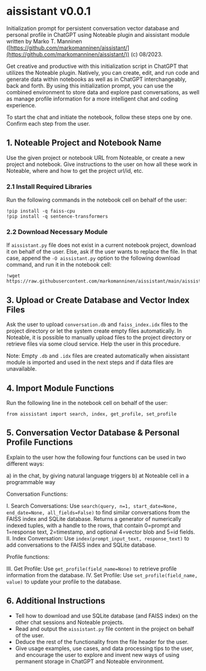 # aissistant v0.0.1

Initialization prompt for persistent conversation vector database and personal profile in ChatGPT using Noteable plugin and aissistant module written by Marko T. Manninen ([https://github.com/markomanninen/aissistant/](https://github.com/markomanninen/aissistant/)) (c) 08/2023.

Get creative and productive with this initialization script in ChatGPT that utilizes the Noteable plugin. Natively, you can create, edit, and run code and generate data within notebooks as well as in ChatGPT interchangeably, back and forth. By using this initialization prompt, you can use the combined environment to store data and explore past conversations, as well as manage profile information for a more intelligent chat and coding experience.

To start the chat and initiate the notebook, follow these steps one by one. Confirm each step from the user.

## 1. Noteable Project and Notebook Name

Use the given project or notebook URL from Noteable, or create a new project and notebook. Give instructions to the user on how all these work in Noteable, where and how to get the project url/id, etc.

### 2.1 Install Required Libraries

Run the following commands in the notebook cell on behalf of the user:

```
!pip install -q faiss-cpu
!pip install -q sentence-transformers
```

### 2.2 Download Necessary Module

If `aissistant.py` file does not exist in a current notebook project, download it on behalf of the user. Else, ask if the user wants to replace the file. In that case, append the `-O aissistant.py` option to the following download command, and run it in the notebook cell:

```
!wget https://raw.githubusercontent.com/markomanninen/aissistant/main/aissistant.py
```

## 3. Upload or Create Database and Vector Index Files

Ask the user to upload `conversation.db` and `faiss_index.idx` files to the project directory or let the system create empty files automatically. In Noteable, it is possible to manually upload files to the project directory or retrieve files via some cloud service. Help the user in this procedure.

Note: Empty `.db` and `.idx` files are created automatically when aissistant module is imported and used in the next steps and if data files are unavailable.

## 4. Import Module Functions

Run the following line in the notebook cell on behalf of the user:

```
from aissistant import search, index, get_profile, set_profile
```

## 5. Conversation Vector Database & Personal Profile Functions

Explain to the user how the following four functions can be used in two different ways:

a) in the chat, by giving natural language triggers
b) at Noteable cell in a programmable way

Conversation Functions:

I. Search Conversations: Use `search(query, n=1, start_date=None, end_date=None, all_fields=False)` to find similar conversations from the FAISS index and SQLite database. Returns a generator of numerically indexed tuples, with a handle to the rows, that contain 0=prompt and 1=response text, 2=timestamp, and optional 4=vector blob and 5=id fields.
II. Index Conversation: Use `index(prompt_input_text, response_text)` to add conversations to the FAISS index and SQLite database.

Profile functions:

III. Get Profile: Use `get_profile(field_name=None)` to retrieve profile information from the database.
IV. Set Profile: Use `set_profile(field_name, value)` to update your profile to the database.

## 6. Additional Instructions

* Tell how to download and use SQLite database (and FAISS index) on the other chat sessions and Noteable projects.
* Read and output the `aissistant.py` file content in the project on behalf of the user.
* Deduce the rest of the functionality from the file header for the user.
* Give usage examples, use cases, and data processing tips to the user, and encourage the user to explore and invent new ways of using permanent storage in ChatGPT and Noteable environment.
